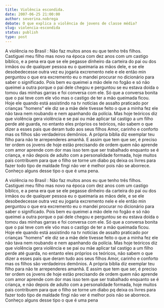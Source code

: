 ```yaml
---
title: Violência escondida.
date: 2007-06-25 21:00:00
author: severina.nobrega
debate: O que explica a violência de jovens de classe média?
slug: violencia-escondida
status: publish 
type: post
---
```


A violência no Brasil : Não faz muitos anos eu que tenho três filhos. Castiguei meu filho mas novo na época com dez anos com um castigo bíblico, e a pena era que se ele pegasse dinheiro da carteira do pai ou dos irmãos ou de qualquer pessoa eu o queimaria as mãos dele, e se ele desobedecesse outra vez eu jogaria excremento nele e ele então min perguntou o que era excremento eu o mandei procurar no dicionário para saber o significado. Pois bem eu queimei a mão dele no fogão e só não queimei a outra porque o pai dele chegou e perguntou se eu estava doida o tomou das minhas garras e foi conversa com ele. Só que a conversa bonita que o pai teve com ele vôo mas o castigo de ter a mão queimada ficou. Hoje ele quando está assistindo na tv notícias de assalto praticado por crianças "homens" ele diz se a mãe dele tivesse feito o que a minha fez ele não tava nem roubando e nem apanhando da polícia. Mas hoje teóricos diz que violência gera violência e se pai ou mãe aplicar tal castigo a um filho perde até guarda, no entanto eles próprios os teóricos, não sabem o que dizer a esses pais que deram tudo aos seus filhos Amor, carinho e conforto mas os filhos são verdadeiros demônios. A própria bíblia diz exemplar teu filho para não te arrependeres amanhã. E assim que tem que ser, é preciso ter ordem os jovens de hoje estão precisando de ordem quem não aprende com amor aprende com dor mas isso tem que ser trabalhado enquanto se é criança, e não depois de adulto com a personalidade formada, hoje muitos pais contribuem para que o filho se torne um diabo pq deixa os livres para fazer todo tipo de maldade fingi não ver é melhor pois não se aborrece. Conheço alguns desse tipo o que é uma pena.  

A violência no Brasil : Não faz muitos anos eu que tenho três filhos. Castiguei meu filho mas novo na época com dez anos com um castigo bíblico, e a pena era que se ele pegasse dinheiro da carteira do pai ou dos irmãos ou de qualquer pessoa eu o queimaria as mãos dele, e se ele desobedecesse outra vez eu jogaria excremento nele e ele então min perguntou o que era excremento eu o mandei procurar no dicionário para saber o significado. Pois bem eu queimei a mão dele no fogão e só não queimei a outra porque o pai dele chegou e perguntou se eu estava doida o tomou das minhas garras e foi conversa com ele. Só que a conversa bonita que o pai teve com ele vôo mas o castigo de ter a mão queimada ficou. Hoje ele quando está assistindo na tv notícias de assalto praticado por crianças "homens" ele diz se a mãe dele tivesse feito o que a minha fez ele não tava nem roubando e nem apanhando da polícia. Mas hoje teóricos diz que violência gera violência e se pai ou mãe aplicar tal castigo a um filho perde até guarda, no entanto eles próprios os teóricos, não sabem o que dizer a esses pais que deram tudo aos seus filhos Amor, carinho e conforto mas os filhos são verdadeiros demônios. A própria bíblia diz exemplar teu filho para não te arrependeres amanhã. E assim que tem que ser, é preciso ter ordem os jovens de hoje estão precisando de ordem quem não aprende com amor aprende com dor mas isso tem que ser trabalhado enquanto se é criança, e não depois de adulto com a personalidade formada, hoje muitos pais contribuem para que o filho se torne um diabo pq deixa os livres para fazer todo tipo de maldade fingi não ver é melhor pois não se aborrece. Conheço alguns desse tipo o que é uma pena
